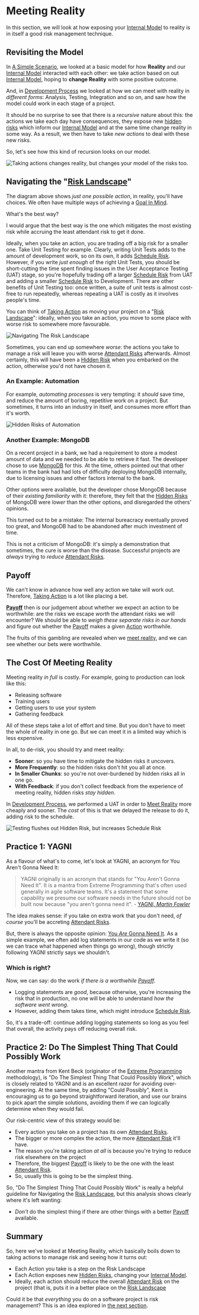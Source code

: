 # Meeting Reality

In this section, we will look at how exposing your [Internal Model](Glossary#Internal-Model) to reality is in itself a good risk management technique.

## Revisiting the Model

In [A Simple Scenario](A-Simple-Scenario), we looked at a basic model for how **Reality** and our [Internal Model](Glossary#Internal-Model) interacted with each other:  we take action based on out [Internal Model](Glossary#Internal-Model), hoping to **change Reality** with some positive outcome.

And, in [Development Process](Development-Process) we looked at how we can meet with reality in _different forms_:  Analysis, Testing, Integration and so on, and saw how the model could work in each stage of a project.

It should be no surprise to see that there is a _recursive_ nature about this:   the actions we take each day have consequences, they expose new [hidden risks](Glossary#hidden-risk) which inform our [Internal Model](Glossary#Internal-Model) and at the same time change reality in some way.  As a result, we then have to take _new actions_ to deal with these new risks.  

So, let's see how this kind of recursion looks on our model.

![Taking actions changes reality, but changes your model of the risks too](images/generated/introduction/model_vs_reality_2.png).

## Navigating the "[Risk Landscape](Risk-Landscape)"

The diagram above shows _just one possible action_, in reality, you'll have choices.  We often have multiple ways of achieving a [Goal In Mind](Glossary#Goal-In-Mind).  

What's the best way?  

I would argue that the best way is the one which mitigates the most existing risk while accruing the least attendant risk to get it done.  

Ideally, when you take an action, you are trading off a big risk for a smaller one.  Take Unit Testing for example.  Clearly, writing Unit Tests adds to the amount of development work, so on its own, it adds [Schedule Risk](Scarcity-Risk#schedule-risk).   However, if you write _just enough_ of the right Unit Tests, you should be short-cutting the time spent finding issues in the User Acceptance Testing (UAT) stage, so you're hopefully trading off a larger [Schedule Risk](Scarcity-Risk#schedule-risk) from UAT and adding a smaller [Schedule Risk](Scarcity-Risk#schedule-risk) to Development.  There are other benefits of Unit Testing too:  once written, a suite of unit tests is almost cost-free to run repeatedly, whereas repeating a UAT is costly as it involves people's time.

You can think of [Taking Action](Glossary#taking-action) as moving your project on a "[Risk Landscape](Risk-Landscape)":  ideally, when you take an action, you move to some place with worse risk to somewhere more favourable.

![Navigating The Risk Landscape](images/generated/introduction/risk_landscape_1.png)

Sometimes, you can end up somewhere _worse_:  the actions you take to manage a risk will leave you with worse [Attendant Risks](Glossary#attendant-risk) afterwards.  Almost certainly, this will have been a [Hidden Risk](Glossary#hidden-risk) when you embarked on the action, otherwise you'd not have chosen it.  

### An Example: Automation

For example, _automating processes_ is very tempting: it _should_ save time, and reduce the amount of boring, repetitive work on a project.  But sometimes, it turns into an industry in itself, and consumes more effort than it's worth. 

![Hidden Risks of Automation](images/generated/introduction/risk_landscape_2_automating.png)

### Another Example: MongoDB

On a recent project in a bank, we had a requirement to store a modest amount of data and we needed to be able to retrieve it fast.  The developer chose to use [MongoDB](https://www.mongodb.com) for this.  At the time, others pointed out that other teams in the bank had had lots of difficulty deploying MongoDB internally, due to licensing issues and other factors internal to the bank.

Other options were available, but the developer chose MongoDB because of their _existing familiarity_ with it:   therefore, they felt that the [Hidden Risks](Glossary#hidden-risk) of MongoDB were _lower_ than the other options, and disregarded the others' opinions.

This turned out to be a mistake:  The internal bureacracy eventually proved too great, and MongoDB had to be abandoned after much investment of time.

This is not a criticism of MongoDB: it's simply a demonstration that sometimes, the cure is worse than the disease.  Successful projects are _always_ trying to _reduce_ [Attendant Risks](Glossary#attendant-risk).  

## Payoff

We can't know in advance how well any action we take will work out.  Therefore, [Taking Action](Glossary#taking-action) is a lot like placing a bet.  

**[Payoff](Glossary#payoff)** then is our judgement about whether we expect an action to be worthwhile:  are the risks we escape _worth_ the attendant risks we will encounter?  We should be able to _weigh these separate risks in our hands_ and figure out whether the [Payoff](Glossary#payoff) makes a given [Action](Glossary#taking-action) worthwhile.  

The fruits of this gambling are revealed when we [meet reality](Glossary#meet-reality), and we can see whether our bets were worthwhile. 

## The Cost Of Meeting Reality

Meeting reality _in full_ is costly.  For example, going to production can look like this:

- Releasing software
- Training users
- Getting users to use your system
- Gathering feedback

All of these steps take a lot of effort and time.   But you don't have to meet the whole of reality in one go.  But we can meet it in a limited way which is less expensive.  

In all, to de-risk, you should try and meet reality:

- **Sooner**: so you have time to mitigate the hidden risks it uncovers.
- **More Frequently**: so the hidden risks don't hit you all at once.
- **In Smaller Chunks**: so you're not over-burdened by hidden risks all in one go.
- **With Feedback**: if you don't collect feedback from the experience of meeting reality, hidden risks _stay hidden_.

In [Development Process](Development-Process), we performed a UAT in order to [Meet Reality](Glossary#Meet-Reality) more cheaply and sooner.  The _cost_ of this is that we delayed the release to do it, adding risk to the schedule.  

![Testing flushes out Hidden Risk, but increases Schedule Risk](images/generated/introduction/meeting_reality_testing.png)

## Practice 1: YAGNI 

As a flavour of what's to come, let's look at YAGNI, an acronym for You Aren't Gonna Need It:

> YAGNI originally is an acronym that stands for "You Aren't Gonna Need It". It is a mantra from Extreme Programming that's often used generally in agile software teams. It's a statement that some capability we presume our software needs in the future should not be built now because "you aren't gonna need it".  - [YAGNI, _Martin Fowler_](https://www.martinfowler.com/bliki/Yagni.html)

The idea makes sense:  if you take on extra work that you don't need, _of course_ you'll be accreting [Attendant Risks](Glossary#attendant-risk).

But, there is always the opposite opinion:  [You _Are_ Gonna Need It](http://wiki.c2.com/?YouAreGonnaNeedIt).  As a simple example, we often add log statements in our code as we write it (so we can trace what happened when things go wrong), though strictly following YAGNI strictly says we shouldn't.  

### Which is right?

Now, we can say:  do the work _if there is a worthwhile [Payoff](Glossary#payoff)_.  

 - Logging statements are _good_, because otherwise, you're increasing the risk that in production, no one will be able to understand _how the software went wrong_.
 - However, adding them takes time, which might introduce [Schedule Risk](Scarcity-Risk#schedule-risk).
 
So, it's a trade-off: continue adding logging statements so long as you feel that overall, the activity pays off reducing overall risk.

## Practice 2: Do The Simplest Thing That Could Possibly Work

Another mantra from Kent Beck (originator of the [Extreme Programming](https://en.wikipedia.org/wiki/Extreme_programming) methodology), is "Do The Simplest Thing That Could Possibly Work", which is closely related to YAGNI and is an excellent razor for avoiding over-engineering.  At the same time, by adding "Could Possibly", Kent is encouraging us to go beyond straightforward iteration, and use our brains to pick apart the simple solutions, avoiding them if we can logically determine when they would fail. 

Our risk-centric view of this strategy would be:

- Every action you take on a project has its own [Attendant Risks](Glossary#attendant-risk).
- The bigger or more complex the action, the more [Attendant Risk](Glossary#attendant-risk) it'll have.
- The reason you're taking action _at all_ is because you're trying to reduce risk elsewhere on the project 
- Therefore, the biggest [Payoff](Glossary#payoff) is likely to be the one with the least [Attendant Risk](Glossary#attendant-risk).
- So, usually this is going to be the simplest thing.

So, "Do The Simplest Thing That Could Possibly Work" is really a helpful guideline for Navigating the [Risk Landscape](Risk-Landscape), but this analysis shows clearly where it's left wanting:

 - _Don't_ do the simplest thing if there are other things with a better [Payoff](Glossary#payoff) available. 

## Summary

So, here we've looked at Meeting Reality, which basically boils down to taking actions to manage risk and seeing how it turns out:

- Each Action you take is a step on the Risk Landscape
- Each Action exposes new [Hidden Risks](Glossary#hidden-risk), changing your [Internal Model](Glossary#Internal-Model).
- Ideally, each action should reduce the overall [Attendant Risk](Glossary#attendant-risk) on the project (that is, puts it in a better place on the [Risk Landscape](Glossary#risk-landscape)

Could it be that _everything_ you do on a software project is risk management? <!-- tweet-end --> This is an idea explored in [the next section](Just-Risk).



 